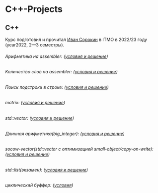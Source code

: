 # C++-Projects
## C++
Курс подготовил и прочитал [Иван Сорокин](https://github.com/sorokin) в ITMO в 2022/23 году (year2022, 2—3 семестры).

###### Арифметика на assembler: ([условия и решение](https://github.com/BITree2004/C_PLUS_PLUS_Projects/tree/main/C%2B%2B/asm))
###### Количество слов на assembler: ([условия и решение](https://github.com/BITree2004/C_PLUS_PLUS_Projects/tree/main/C%2B%2B/wordcount))
###### Поиск подстроки в строке: ([условия и решение](https://github.com/BITree2004/C_PLUS_PLUS_Projects/tree/main/C%2B%2B/substr))
###### matrix: ([условия и решение](https://github.com/BITree2004/C_PLUS_PLUS_Projects/tree/main/C%2B%2B/matrix))
###### std::vector: ([условия и решение](https://github.com/BITree2004/C_PLUS_PLUS_Projects/tree/main/C%2B%2B/vector))
###### Длинная арифметика(big_integer): ([условия и решение](https://github.com/BITree2004/C_PLUS_PLUS_Projects/tree/main/C%2B%2B/bigint))
###### socow-vector(std::vector с оптимизацией small-object/copy-on-write): ([условия и решение](https://github.com/BITree2004/C_PLUS_PLUS_Projects/tree/main/C%2B%2B/socow-vector))
###### std::list(экзамен): ([условия и решение](https://github.com/BITree2004/C_PLUS_PLUS_Projects/tree/main/C%2B%2B/list-exam))
###### циклический буффер: ([условия](https://github.com/BITree2004/C_PLUS_PLUS_Projects/tree/main/C%2B%2B/circular-buffer-exam))
